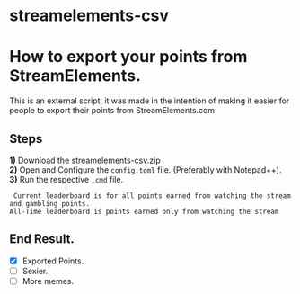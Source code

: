 # streamelements-csv

# How to export your points from StreamElements.
This is an external script, it was made in the intention of making it easier for people to export their points from StreamElements.com

## Steps

**1)** Download the streamelements-csv.zip  
**2)** Open and Configure the ```config.toml``` file. (Preferably with Notepad++).  
**3)** Run the respective ```.cmd``` file.  


``` Current leaderboard is for all points earned from watching the stream and gambling points.```  
```All-Time leaderboard is points earned only from watching the stream```


## End Result.
- [x] Exported Points.
- [ ] Sexier.
- [ ] More memes.
